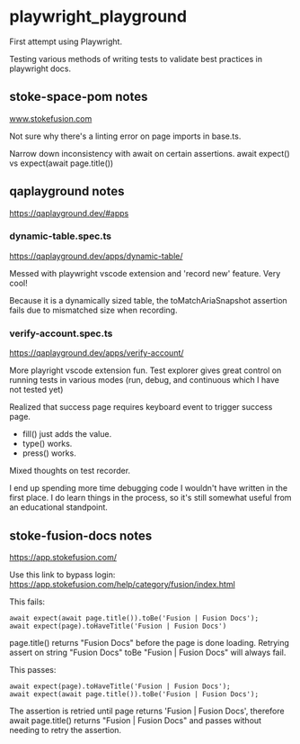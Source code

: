 # playwright_playground
First attempt using Playwright.

Testing various methods of writing tests to validate best practices in playwright docs. 

## stoke-space-pom notes

www.stokefusion.com

Not sure why there's a linting error on page imports in base.ts.

Narrow down inconsistency with await on certain assertions. await expect() vs expect(await page.title())

## qaplayground notes

https://qaplayground.dev/#apps

### dynamic-table.spec.ts 

https://qaplayground.dev/apps/dynamic-table/

Messed with playwright vscode extension and 'record new' feature. Very cool! 

Because it is a dynamically sized table, the toMatchAriaSnapshot assertion fails due to mismatched size when recording.

### verify-account.spec.ts

https://qaplayground.dev/apps/verify-account/

More playright vscode extension fun. Test explorer gives great control on running tests in various modes (run, debug, and continuous which I have not tested yet)

Realized that success page requires keyboard event to trigger success page. 
* fill() just adds the value. 
* type() works.
* press() works.

Mixed thoughts on test recorder. 

I end up spending more time debugging code I wouldn't have written in the first place. I do learn things in the process, so it's still somewhat useful from an educational standpoint. 

## stoke-fusion-docs notes

https://app.stokefusion.com/

Use this link to bypass login:
https://app.stokefusion.com/help/category/fusion/index.html


This fails:
```
await expect(await page.title()).toBe('Fusion | Fusion Docs');
await expect(page).toHaveTitle('Fusion | Fusion Docs')
```
page.title() returns "Fusion Docs" before the page is done loading. Retrying assert on string "Fusion Docs" toBe "Fusion | Fusion Docs" will always fail.


This passes:
```
await expect(page).toHaveTitle('Fusion | Fusion Docs');
await expect(await page.title()).toBe('Fusion | Fusion Docs');
```
The assertion is retried until page returns 'Fusion | Fusion Docs', therefore await page.title() returns "Fusion | Fusion Docs" and passes without needing to retry the assertion.
